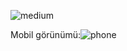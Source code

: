![medium](https://github.com/emrekaygili/bootstrap-medium-clone/assets/96821841/8ec232ad-6dda-41a0-b814-f164b8015363)

Mobil görünümü:![phone](https://github.com/emrekaygili/bootstrap-medium-clone/assets/96821841/b3ed2d84-8661-4f1d-85eb-f5ce10107510)
